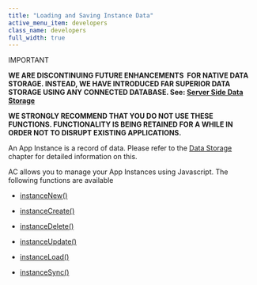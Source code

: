 ```yaml
---
title: "Loading and Saving Instance Data"
active_menu_item: developers
class_name: developers
full_width: true
---
```



IMPORTANT

**WE ARE DISCONTINUING FUTURE ENHANCEMENTS  FOR NATIVE DATA STORAGE. INSTEAD, WE HAVE INTRODUCED FAR SUPERIOR DATA STORAGE USING ANY CONNECTED DATABASE. See: [Server Side Data Storage](/developers/user-guide/product-guide/data-storage/server-side-data-storage/)**

**WE STRONGLY RECOMMEND THAT YOU DO NOT USE THESE FUNCTIONS. FUNCTIONALITY IS BEING RETAINED FOR A WHILE IN ORDER NOT TO DISRUPT EXISTING APPLICATIONS.**

An App Instance is a record of data. Please refer to the [Data Storage](/developers/user-guide/product-guide/advanced-features/data-storage-management/) chapter for detailed information on this.

AC allows you to manage your App Instances using Javascript. The following functions are available

 - [instanceNew()](/developers/user-guide/scripting-apis/client-api/instance-data-functions/instancenew)

 - [instanceCreate()](/developers/user-guide/scripting-apis/client-api/instance-data-functions/instancecreate)

 - [instanceDelete()](/developers/user-guide/scripting-apis/client-api/instance-data-functions/instancedelete)

 - [instanceUpdate()](/developers/user-guide/scripting-apis/client-api/instance-data-functions/instancesave)

 - [instanceLoad()](/developers/user-guide/scripting-apis/client-api/instance-data-functions/instanceload)

 - [instanceSync()](/developers/user-guide/scripting-apis/client-api/instance-data-functions/instancesync)

     
     
   

